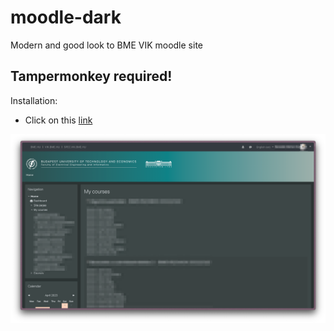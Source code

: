 # moodle-dark
Modern and good look to BME VIK moodle site

## Tampermonkey required!
Installation:
- Click on this [link](https://github.com/afkfish/moodle-dark/releases/download/v1.0/moodle_dark.user.js)

![preview picture](https://github.com/afkfish/moodle-dark/blob/main/Screenshot_2023-04-15_at_18_53_48.png)
